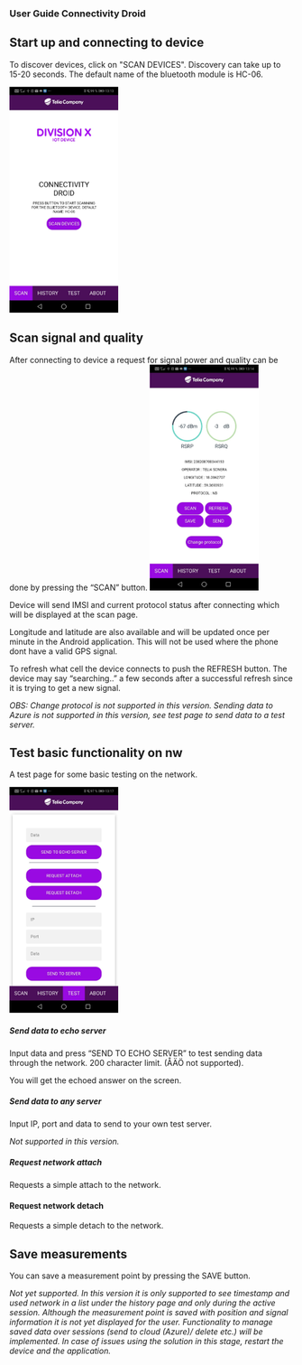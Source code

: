 ### User Guide Connectivity Droid

## Start up and connecting to device
To discover devices, click on "SCAN DEVICES". Discovery can take up to 15-20 seconds.
The default name of the bluetooth module is HC-06.

<img src="cdroid/images/startscreen.jpg" height="400" />

## Scan signal and quality
After connecting to device a request for signal power and quality can be done by pressing the “SCAN” button.
<img src="cdroid/images/signalpage.jpg" height="400" />

Device will send IMSI and current protocol status after connecting which will be displayed at the scan page.

Longitude and latitude are also available and will be updated once per minute in the Android application. This will not be used where the phone dont have a valid GPS signal.

To refresh what cell the device connects to push the REFRESH button. The device may say “searching..” a few seconds after a successful refresh since it is trying to get a new signal.

*OBS: Change protocol is not supported in this version.
Sending data to Azure is not supported in this version, see test page to send data to a test server.*

## Test basic functionality on nw
A test page for some basic testing on the network.

<img src="cdroid/images/nwtests.jpg" height="400" />

##### Send data to echo server

Input data and press “SEND TO ECHO SERVER” to test sending data through the network. 200 character limit. (ÅÄÖ not supported).

You will get the echoed answer on the screen.

##### Send data to any server

Input IP, port and data to send to your own test server.

*Not supported in this version.*

##### Request network attach

Requests a simple attach to the network.

#### Request network detach

Requests a simple detach to the network.

## Save measurements
You can save a measurement point by pressing the SAVE button.

*Not yet supported.
In this version it is only supported to see timestamp and used network in a list under the history page and only during the active session.
Although the measurement point is saved with position and signal information it is not yet displayed for the user.
Functionality to manage saved data over sessions (send to cloud (Azure)/ delete etc.) will be implemented.
In case of issues using the solution in this stage, restart the device and the application.*

